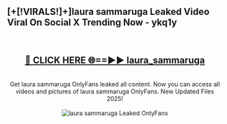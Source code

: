 <h2>[+[!VIRALS!]+]laura sammaruga Leaked Video Viral On Social X Trending Now - ykq1y</h2>
<br>
<div align="center">
<h2><a href="https://libra.edu.pl?laura_sammaruga" rel="nofollow">🔴 CLICK HERE 🌐==►► laura_sammaruga</a></h2>
<br>
Get laura sammaruga OnlyFans leaked all content. Now you can access all videos and pictures of laura sammaruga OnlyFans. New Updated Files 2025!
<br>
<br>
<a href="https://libra.edu.pl?laura_sammaruga" rel="nofollow" data-target="animated-image.originalLink"><img src="https://i.ibb.co.com/WyWwxjT/player-gif2.gif" alt="laura sammaruga Leaked OnlyFans" style="max-width: 100%; display: inline-block;" data-target="animated-image.originalImage"></a>
</div>
<br>